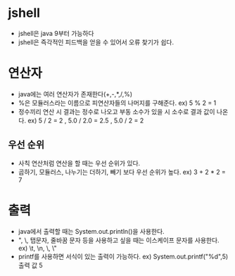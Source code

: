 # jshell
- jshell은 java 9부터 가능하다
- jshell은 즉각적인 피드백을 얻을 수 있어서 오류 찾기가 쉽다.

# 연산자
- java에는 여러 연산자가 존재한다(+,-,*,/,%)
- %은 모듈러스라는 이름으로 피연산자들의 나머지를 구해준다.
ex) 5 % 2 = 1
- 정수끼리 연산 시 결과는 정수로 나오고 부동 소수가 있을 시 소수로 결과 값이 나온다.
ex) 5 / 2 = 2 , 5.0 / 2.0 = 2.5 , 5.0 / 2 = 2
## 우선 순위
- 사칙 연산처럼 연산을 할 때는 우선 순위가 있다.
- 곱하기, 모듈러스, 나누기는 더하기, 빼기 보다 우선 순위가 높다.
ex) 3 + 2 * 2 = 7

# 출력
- java에서 출력할 때는 System.out.println()을 사용한다.
- ", \\, 탭문자, 줄바꿈 문자 등을 사용하고 싶을 때는 이스케이프 문자를 사용한다.
ex) \t, \n, \\\, \\"
- printf를 사용하면 서식이 있는 출력이 가능하다.
ex) System.out.printf("%d",5) 
   출력 값 5
